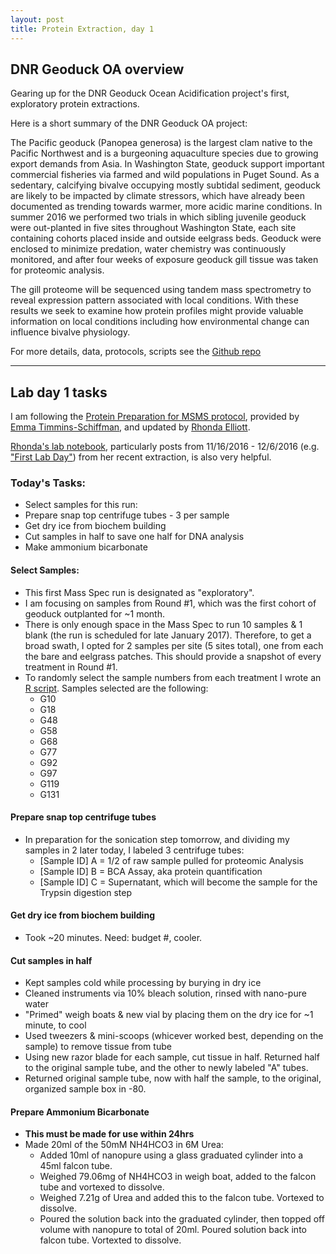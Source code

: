 ```yaml
---
layout: post
title: Protein Extraction, day 1
---
```


## DNR Geoduck OA overview

Gearing up for the DNR Geoduck Ocean Acidification project's first, exploratory protein extractions.

Here is a short summary of the DNR Geoduck OA project:

The Pacific geoduck (Panopea generosa) is the largest clam native to the Pacific Northwest and is a burgeoning aquaculture species due to growing export demands from Asia. In Washington State, geoduck support important commercial fisheries via farmed and wild populations in Puget Sound. As a sedentary, calcifying bivalve occupying mostly subtidal sediment, geoduck are likely to be impacted by climate stressors, which have already been documented as trending towards warmer, more acidic marine conditions. In summer 2016 we performed two trials in which sibling juvenile geoduck were out-planted in five sites throughout Washington State, each site containing cohorts placed inside and outside eelgrass beds. Geoduck were enclosed to minimize predation, water chemistry was continuously monitored, and after four weeks of exposure geoduck gill tissue was taken for proteomic analysis. 

The gill proteome will be sequenced using tandem mass spectrometry to reveal expression pattern associated with local conditions. With these results we seek to examine how protein profiles might provide valuable information on local conditions including how environmental change can influence bivalve physiology. 

For more details, data, protocols, scripts see the [Github repo](https://github.com/RobertsLab/project-geoduck-oa)

---

## Lab day 1 tasks

I am following the [Protein Preparation for MSMS protocol](https://github.com/sr320/LabDocs/blob/master/protocols/ProteinprepforMSMS.md), provided by [Emma Timmins-Schiffman](https://github.com/emmats), and updated by [Rhonda Elliott](https://github.com/Ellior2). 

[Rhonda's lab notebook](https://ellior2.github.io/), particularly posts from 11/16/2016 - 12/6/2016 (e.g. ["First Lab Day"](https://ellior2.github.io/FirstLabDay/)) from her recent extraction, is also very helpful.  
 
### Today's Tasks:
* Select samples for this run: 
* Prepare snap top centrifuge tubes - 3 per sample
* Get dry ice from biochem building  
* Cut samples in half to save one half for DNA analysis 
* Make ammonium bicarbonate

#### Select Samples:
* This first Mass Spec run is designated as "exploratory". 
* I am focusing on samples from Round #1, which was the first cohort of  geoduck outplanted for ~1 month. 
* There is only enough space in the Mass Spec to run 10 samples & 1 blank (the run is scheduled for late January 2017). Therefore, to get a broad swath, I opted for 2 samples per site (5 sites total), one from each the bare and eelgrass patches. This should provide a snapshot of every treatment in Round #1.
* To randomly select the sample numbers from each treatment I wrote an [R script](https://github.com/RobertsLab/project-geoduck-oa/blob/master/Trial1_docs/RandomSample.R). Samples selected are the following:  
  * G10 
  * G18
  * G48
  * G58
  * G68
  * G77
  * G92
  * G97
  * G119
  * G131 
  
#### Prepare snap top centrifuge tubes  
* In preparation for the sonication step tomorrow, and dividing my samples in 2 later today, I labeled 3 centrifuge tubes:
  * [Sample ID] A = 1/2 of raw sample pulled for proteomic Analysis
  * [Sample ID] B = BCA Assay, aka protein quantification
  * [Sample ID] C = Supernatant, which will become the sample for the Trypsin digestion step
  
#### Get dry ice from biochem building  
* Took ~20 minutes. Need: budget #, cooler.

#### Cut samples in half  
* Kept samples cold while processing by burying in dry ice
* Cleaned instruments via 10% bleach solution, rinsed with nano-pure water
* "Primed" weigh boats & new vial by placing them on the dry ice for ~1 minute, to cool
* Used tweezers & mini-scoops (whicever worked best, depending on the sample) to remove tissue from tube
* Using new razor blade for each sample, cut tissue in half. Returned half to the original sample tube, and the other to newly labeled "A" tubes.
* Returned original sample tube, now with half the sample, to the original, organized sample box in -80.

#### Prepare Ammonium Bicarbonate
* **This must be made for use within 24hrs**
* Made 20ml of the 50mM NH4HCO3 in 6M Urea:
  * Added 10ml of nanopure using a glass graduated cylinder into a 45ml falcon tube.
  * Weighed  79.06mg of NH4HCO3 in weigh boat, added to the falcon tube and vortexed to dissolve. 
  * Weighed  7.21g of Urea and added this to the falcon tube. Vortexed to dissolve. 
  * Poured the solution back into the graduated cylinder, then topped off volume with nanopure to total of 20ml. Poured solution back into falcon tube. Vortexted to dissolve.


 


  
